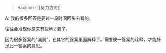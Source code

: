 > Backlink: [[努力方向]]

A: 我的很多回答是要过一段时间回头去看的。  
  
往往会发现你原来有些地方漏了。  
  
因为很多答案的“漏洞”，在其它的答案里面解释了。需要彼一答案的诠释，才能补足此一答案的意思。
